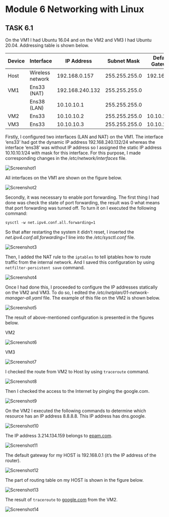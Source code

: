 # Module 6 Networking with Linux

## TASK 6.1

On the VM1 I had Ubuntu 16.04 and on the VM2 and VM3 I had Ubuntu 20.04.
Addressing table is shown below.

|     Device    |     Interface           |     IP Address         |     Subnet Mask      |     Default Gateway    |
|---------------|-------------------------|------------------------|----------------------|------------------------|
|     Host      |     Wireless network    |     192.168.0.157      |     255.255.255.0    |     192.168.0.1        |
|     VM1       |     Ens33 (NAT)               |     192.168.240.132    |     255.255.255.0    |                        |
|               |     Ens38 (LAN)               |     10.10.10.1         |     255.255.255.0    |                        |
|     VM2       |     Ens33               |     10.10.10.2         |     255.255.255.0    |     10.10.10.1         |
|     VM3       |     Ens33               |     10.10.10.3         |     255.255.255.0    |     10.10.10.1         |

Firstly, I configured two interfaces (LAN and NAT) on the VM1. The interface ‘ens33’ had got the dynamic IP address 192.168.240.132/24 whereas the interface ‘ens38’ was without IP address so I assigned the static IP address 10.10.10.1/24 with mask for this interface. For this purpose, I made corresponding changes in the */etc/network/interfaces* file.  

![Screenshot1](./Images/Screenshot1.png)

All interfaces on the VM1 are shown on the figure below.

![Screenshot2](./Images/Screenshot2.png)

Secondly, it was necessary to enable port forwarding. The first thing I had done was check the state of port forwarding, the result was 0 what means that port forwarding was turned off. To turn it on I executed the following command:

```
sysctl -w net.ipv4.conf.all.forwarding=1
```

So that after restarting the system it didn’t reset, I inserted the *net.ipv4.conf.all.forwarding=1* line into the */etc/sysctl.conf* file.

![Screenshot3](./Images/Screenshot3.png)

Then, I added the NAT rule to the `iptables` to tell iptables how to route traffic from the internal network. And I saved this configuration by using `netfilter-persistent save` command.

![Screenshot4](./Images/Screenshot4.png)

Once I had done this, I proceeded to configure the IP addresses statically on the VM2 and VM3. To do so, I edited the */etc/netplan/01-network-manager-all.yaml* file. The example of this file on the VM2 is shown below.

![Screenshot5](./Images/Screenshot5.png)

The result of above-mentioned configuration is presented in the figures below. 

VM2

![Screenshot6](./Images/Screenshot6.png)

VM3

![Screenshot7](./Images/Screenshot7.png)

I checked the route from VM2 to Host by using `traceroute` command.

![Screenshot8](./Images/Screenshot8.png)

Then I checked the access to the Internet by pinging the google.com.

![Screenshot9](./Images/Screenshot9.png)

On the VM2 I executed the following commands to determine which resource has an IP address 8.8.8.8. This IP address has dns.google.

![Screenshot10](./Images/Screenshot10.png)

The IP address 3.214.134.159 belongs to [epam.com](https://www.epam.com/).

![Screenshot11](./Images/Screenshot11.png)

The default gateway for my HOST is 192.168.0.1 (it’s the IP address of the router).

![Screenshot12](./Images/Screenshot12.png)

The part of routing table on my HOST is shown in the figure below.

![Screenshot13](./Images/Screenshot13.png)

The result of `traceroute` to [google.com](https://www.google.com/) from the VM2.

![Screenshot14](./Images/Screenshot14.png)

